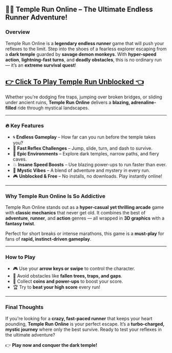 ## **🏃‍♂️ Temple Run Online – The Ultimate Endless Runner Adventure!**

### **Overview**

Temple Run Online is a **legendary endless runner** game that will push your reflexes to the limit. Step into the shoes of a fearless explorer escaping from a **dark temple** guarded by **savage demon monkeys**. With **hyper-speed action**, **lightning-fast turns**, and **deadly obstacles**, this is no ordinary run — it’s an **extreme survival quest**!

## <a href="https://1kb.link/KXCy4L">👉 Click To Play Temple Run Unblocked 👈</a>

Whether you're dodging fire traps, jumping over broken bridges, or sliding under ancient ruins, **Temple Run Online** delivers a **blazing, adrenaline-filled** ride through mystical landscapes.

---

### **🔥 Key Features**

* 🌀 **Endless Gameplay** – How far can you run before the temple takes you?
* 🧠 **Fast Reflex Challenges** – Jump, slide, turn, and dash to survive.
* 🌋 **Epic Environments** – Explore dark temples, narrow paths, and fiery caves.
* 💥 **Insane Speed Boosts** – Use blazing power-ups to run faster than ever.
* 👻 **Mystic Vibes** – A blend of adventure and mystery in every run.
* 🎮 **Unblocked & Free** – No installs, no downloads. Play instantly online!

---

### **Why Temple Run Online Is So Addictive**

Temple Run Online stands out as a **hyper-casual yet thrilling arcade** game with **classic mechanics** that never get old. It combines the best of **adventure**, **runner**, and **action** genres — all wrapped in **3D graphics** with a **fantasy twist**.

Perfect for short breaks or intense marathons, this game is a **must-play** for fans of **rapid, instinct-driven gameplay**.

---

### **How to Play**

* 🎮 Use your **arrow keys or swipe** to control the character.
* 🚧 Avoid obstacles like **fallen trees, traps, and gaps**.
* 💎 Collect **coins and power-ups** to boost your score.
* 🏆 Try to **beat your high score** every run!

---

### **Final Thoughts**

If you're looking for a **crazy, fast-paced runner** that keeps your heart pounding, **Temple Run Online** is your perfect escape. It’s a **turbo-charged, mystic journey** where only the best survive. Ready to test your reflexes in the ultimate adventure?

👉 **Play now and conquer the dark temple!**
